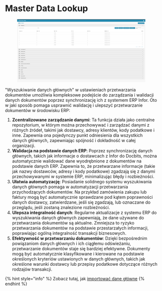 # Master Data Lookup

<figure><img src="../../../.gitbook/assets/Bildschirmfoto%202024-05-08%20um%2011.14.26.png" alt=""><figcaption></figcaption></figure>

"Wyszukiwanie danych głównych" w ustawieniach przetwarzania dokumentów umożliwia kompleksowe podejście do zarządzania i walidacji danych dokumentów poprzez synchronizację ich z systemem ERP Infor. Oto w jaki sposób pomaga usprawnić walidację i ulepszyć przetwarzanie dokumentów w środowisku ERP:

1. **Zcentralizowane zarządzanie danymi**: Ta funkcja działa jako centralne repozytorium, w którym można przechowywać i zarządzać danymi z różnych źródeł, takimi jak dostawcy, adresy klientów, kody podatkowe i inne. Zapewnia ona pojedynczy punkt odniesienia dla wszystkich danych głównych, zapewniając spójność i dokładność w całej organizacji.
2. **Walidacja na podstawie danych ERP**: Poprzez synchronizację danych głównych, takich jak informacje o dostawcach z Infor do Docbits, można automatycznie walidować dane wyodrębnione z dokumentów na podstawie danych ERP. Zapewnia to, że przetwarzane informacje (takie jak nazwy dostawców, adresy i kody podatkowe) zgadzają się z danymi przechowywanymi w systemie ERP, minimalizując błędy i rozbieżności.
3. **Ułatwia automatyzację**: Posiadanie solidnego systemu wyszukiwania danych głównych pomaga w automatyzacji przetwarzania przychodzących dokumentów. Na przykład zamówienia zakupu lub faktury mogą być automatycznie sprawdzane pod kątem poprawności danych dostawcy, zatwierdzane, jeśli się zgadzają, lub oznaczane do przeglądu, jeśli zostaną znalezione rozbieżności.
4. **Ulepsza integralność danych**: Regularne aktualizacje z systemu ERP do wyszukiwania danych głównych zapewniają, że dane używane do przetwarzania dokumentów są aktualne. Zmniejsza to ryzyko przetwarzania dokumentów na podstawie przestarzałych informacji, poprawiając ogólną integralność transakcji biznesowych.
5. **Efektywność w przetwarzaniu dokumentów**: Dzięki bezpośrednim powiązaniom danych głównych i ich ciągłemu odświeżaniu, przetwarzanie dokumentów staje się bardziej efektywne. Dokumenty mogą być automatycznie klasyfikowane i kierowane na podstawie określonych kryteriów ustawionych w danych głównych, takich jak określone warunki dostawcy lub przepisy podatkowe dotyczące różnych rodzajów transakcji.

{% hint style="info" %}
Zobacz tutaj, jak [importować dane główne](../../../admin-section/setup/importing-customer-master-data/)
{% endhint %}
